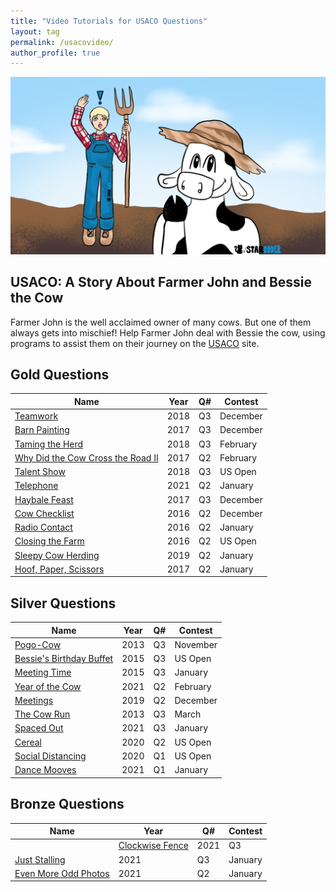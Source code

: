 ```yaml
---
title: "Video Tutorials for USACO Questions"
layout: tag
permalink: /usacovideo/
author_profile: true
---
```

![](/assets/images/USACObessieheader.PNG)

## USACO: A Story About Farmer John and Bessie the Cow  

Farmer John is the well acclaimed owner of many cows. But one of them always gets into mischief! Help Farmer John deal with Bessie the cow, using programs to assist them on their journey on the [USACO](http://usaco.org/) site.

## Gold Questions  
   
| Name   |  Year   | Q# | Contest |  
|--------|---------|----|---------|  
| [Teamwork](/usacovideo/tutorial_usaco_gold_2018_dec_q3) | 2018 | Q3 | December |   
| [Barn Painting](/usacovideo/tutorial_usaco_gold_2017_dec_q3) | 2017 | Q3 | December |   
| [Taming the Herd](/usacovideo/tutorial_usaco_gold_2018_feb_q3) | 2018 | Q3 | February |   
| [Why Did the Cow Cross the Road II](/usacovideo/tutorial_usaco_gold_2017_feb_q2) | 2017 | Q2 | February |   
| [Talent Show](/usacovideo/tutorial_usaco_gold_2018_us_open_q3) | 2018 | Q3 | US Open |   
| [Telephone](/usacovideo/tutorial_usaco_gold_2021_jan_q2) | 2021 | Q2 | January |   
| [Haybale Feast](/usacovideo/tutorial_usaco_gold_2017_dec_q3) | 2017 | Q3 | December |   
| [Cow Checklist](/usacovideo/tutorial_usaco_gold_2016_dec_q2) | 2016 | Q2 | December |   
| [Radio Contact](/usacovideo/tutorial_usaco_gold_2016_jan_q2) | 2016 | Q2 | January |   
| [Closing the Farm](/usacovideo/tutorial_usaco_gold_2016_us_open_q2) | 2016 | Q2 | US Open |   
| [Sleepy Cow Herding](/usacovideo/tutorial_usaco_gold_2019_jan_q2) | 2019 | Q2 | January |   
| [Hoof, Paper, Scissors](/usacovideo/tutorial_usaco_gold_2017_jan_q2) | 2017 | Q2 | January |   
## Silver Questions
   
| Name   |  Year   | Q# | Contest |  
|--------|---------|----|---------|  
| [Pogo-Cow](/usacovideo/tutorial_usaco_silver_2013_november_q3) | 2013 | Q3 | November |   
| [Bessie's Birthday Buffet](/usacovideo/tutorial_usaco_silver_2015_us_open_q3) | 2015 | Q3 | US Open |   
| [Meeting Time](/usacovideo/tutorial_usaco_silver_2015_jan_q3) | 2015 | Q3 | January |   
| [Year of the Cow](/usacovideo/tutorial_usaco_silver_2021_feb_q2) | 2021 | Q2 | February |   
| [Meetings](/usacovideo/tutorial_usaco_silver_2019_dec_q2) | 2019 | Q2 | December |   
| [The Cow Run](/usacovideo/tutorial_usaco_silver_2013_march_q3) | 2013 | Q3 | March |   
| [Spaced Out](/usacovideo/tutorial_usaco_silver_2021_jan_q3) | 2021 | Q3 | January |   
| [Cereal](/usacovideo/tutorial_usaco_silver_2020_us_open_q2) | 2020 | Q2 | US Open |   
| [Social Distancing](/usacovideo/tutorial_usaco_silver_2020_us_open_q1) | 2020 | Q1 | US Open |   
| [Dance Mooves](/usacovideo/tutorial_usaco_silver_2021_jan_q1) | 2021 | Q1 | January |   
## Bronze Questions

| Name   |  Year   | Q# | Contest |  
|--------|---------|----|---------|  
    | [Clockwise Fence](/usacovideo/tutorial_usaco_bronze_2021_feb_q3) | 2021 | Q3 | February |   
| [Just Stalling](/usacovideo/tutorial_usaco_bronze_2021_jan_q3) | 2021 | Q3 | January |   
| [Even More Odd Photos](/usacovideo/tutorial_usaco_bronze_2021_jan_q2) | 2021 | Q2 | January |   
